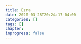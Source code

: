 ```yaml
---
title: Ezra
date: 2020-03-28T20:24:17-04:00
categories: []
tags: []
chapter: 
inprogress: false
---
```



